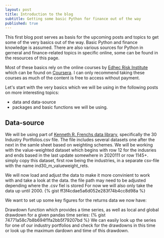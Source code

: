 ```yaml
---
layout: post
title: Introduction to the blog
subtitle: Getting some basic Python for finance out of the way
published: true
---
```


This first blog post serves as basis for the upcoming posts and topics to get some of the very basics out of the way. Basic Python and finance knowledge is assumed. There are also various sources for Python in gerneral and finance-related topics in specific online, some can be found in the resources of this page.

Most of these basics rely on the online courses by [Edhec Risk Institute](https://risk.edhec.edu/who-we-are) which can be found on [Coursera](https://www.coursera.org/specializations/investment-management-python-machine-learning). I can only recommend taking these courses as much of the content is free to access without payment. 

Let's start with the very basics which we will be using in the following posts on more interesting topics: 
* data and data-source
* packages and basic functions we will be using. 

## Data-source

We will be using part of [Kenneth R. Frenchs data library](https://mba.tuck.dartmouth.edu/pages/faculty/ken.french/data_library.html), specifically the 30 Industry Portfolios.csv file.
The file includes several datasets one after the next in the samle sheet based on weighting schemes. We will be working with the value-weighted dataset which begins with row 12 for the indusries and ends based in the last update somewhere in 2020111 or row 1145+. simply copy this dataset, first row being the industries, in a separate csv-file with the name ind30_m_valueweight_rets.  

We will now load and adjust the data to make it more convinient to work with and take a look at the data. 
the file path may need to be adjusted depending where the .csv fiel is stored
For now we will also only take the data up until 2000. 
{% gist ff3f4cdae5a6d052e283f74b4cc8d98a %}

We want to set up some key figures for the returns data we now have: 

Drawdown function which provides a time series, as well as local and global drawdown for a given pandas time series: 
{% gist 74771a58c7b8b694f1fa2bb5f79207bd %}
We can easily look up the series for one of our industry portfolios and check for the drawdowns in this time or look up the maximum dardown and time of this drawdown.

```python

```




